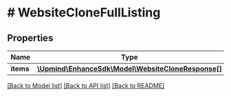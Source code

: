 # # WebsiteCloneFullListing

## Properties

Name | Type | Description | Notes
------------ | ------------- | ------------- | -------------
**items** | [**\Upmind\EnhanceSdk\Model\WebsiteCloneResponse[]**](WebsiteCloneResponse.md) |  |

[[Back to Model list]](../../README.md#models) [[Back to API list]](../../README.md#endpoints) [[Back to README]](../../README.md)

